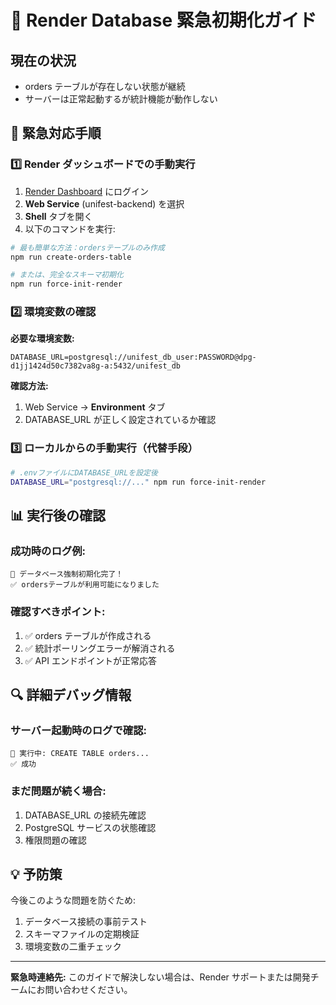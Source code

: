 # 🚨 Render Database 緊急初期化ガイド

## 現在の状況

- orders テーブルが存在しない状態が継続
- サーバーは正常起動するが統計機能が動作しない

## 🔧 緊急対応手順

### 1️⃣ Render ダッシュボードでの手動実行

1. [Render Dashboard](https://dashboard.render.com) にログイン
2. **Web Service** (unifest-backend) を選択
3. **Shell** タブを開く
4. 以下のコマンドを実行:

```bash
# 最も簡単な方法：ordersテーブルのみ作成
npm run create-orders-table

# または、完全なスキーマ初期化
npm run force-init-render
```

### 2️⃣ 環境変数の確認

**必要な環境変数:**

```
DATABASE_URL=postgresql://unifest_db_user:PASSWORD@dpg-d1jj1424d50c7382va8g-a:5432/unifest_db
```

**確認方法:**

1. Web Service → **Environment** タブ
2. DATABASE_URL が正しく設定されているか確認

### 3️⃣ ローカルからの手動実行（代替手段）

```bash
# .envファイルにDATABASE_URLを設定後
DATABASE_URL="postgresql://..." npm run force-init-render
```

## 📊 実行後の確認

### 成功時のログ例:

```
🎉 データベース強制初期化完了！
✅ ordersテーブルが利用可能になりました
```

### 確認すべきポイント:

1. ✅ orders テーブルが作成される
2. ✅ 統計ポーリングエラーが解消される
3. ✅ API エンドポイントが正常応答

## 🔍 詳細デバッグ情報

### サーバー起動時のログで確認:

```
🔄 実行中: CREATE TABLE orders...
✅ 成功
```

### まだ問題が続く場合:

1. DATABASE_URL の接続先確認
2. PostgreSQL サービスの状態確認
3. 権限問題の確認

## 💡 予防策

今後このような問題を防ぐため:

1. データベース接続の事前テスト
2. スキーマファイルの定期検証
3. 環境変数の二重チェック

---

**緊急時連絡先:** このガイドで解決しない場合は、Render サポートまたは開発チームにお問い合わせください。

